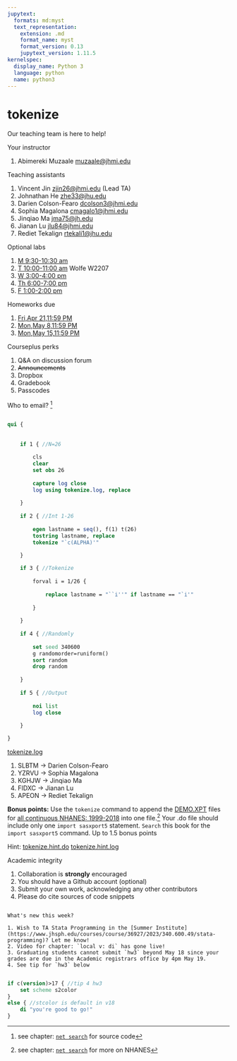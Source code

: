 ```yaml
---
jupytext:
  formats: md:myst
  text_representation:
    extension: .md
    format_name: myst
    format_version: 0.13
    jupytext_version: 1.11.5
kernelspec:
  display_name: Python 3
  language: python
  name: python3
---
```


# tokenize

Our teaching team is here to help!

Your instructor

1. Abimereki Muzaale muzaale@jhmi.edu 

Teaching assistants

1. Vincent Jin zjin26@jhmi.edu (Lead TA)
2. Johnathan He zhe33@jhu.edu  
3. Darien Colson-Fearo dcolson3@jhmi.edu   
4. Sophia Magalona cmagalo1@jhmi.edu  
5. Jinqiao Ma jma75@jh.edu  
6. Jianan Lu jlu84@jhmi.edu  
7. Rediet Tekalign rtekali1@jhu.edu 

Optional labs

1. [M 9:30-10:30 am](lab6.md)
2. [T 10:00-11:00 am](lab6.md) Wolfe W2207
3. [W 3:00-4:00 pm](lab6.md)
4. [Th 6:00-7:00 pm](lab6.md)
5. [F 1:00-2:00 pm](lab6.md)

Homeworks due  

1. [Fri,Apr 21,11:59 PM](hw1.md)
2. [Mon,May 8,11:59 PM](hw2.md)
3. [Mon,May 15,11:59 PM](hw3.md)

Courseplus perks

1. Q&A on discussion forum
2. <strike>Announcements</strike> 
3. Dropbox
4. Gradebook
5. Passcodes

Who to email? [^1]

```stata

qui {
    
    
    if 1 { //N=26
        
        cls
        clear
        set obs 26
        
        capture log close 
        log using tokenize.log, replace  
        
    }
    
    if 2 { //Int 1-26
        
        egen lastname = seq(), f(1) t(26)
        tostring lastname, replace 
        tokenize "`c(ALPHA)'" 
        
    }

    if 3 { //Tokenize
        
        forval i = 1/26 {
            
            replace lastname = "``i''" if lastname == "`i'" 
            
        }
        
    }
    
    if 4 { //Randomly
        
        set seed 340600
        g randomorder=runiform()
        sort random  
        drop random    
        
    }
    
    if 5 { //Output
        
        noi list 
        log close 
        
    }

}


```

[tokenize.log](https://raw.githubusercontent.com/jhustata/book/main/tokenize.log)

1. SLBTM -> Darien Colson-Fearo
2. YZRVU -> Sophia Magalona
3. KGHJW -> Jinqiao Ma
4. FIDXC -> Jianan Lu
5. APEON -> Rediet Tekalign

**Bonus points:** Use the `tokenize` command to append the [DEMO.XPT](https://wwwn.cdc.gov/Nchs/Nhanes/2005-2006/DEMO_D.XPT) files for [all continuous NHANES: 1999-2018](https://wwwn.cdc.gov/nchs/nhanes/search/datapage.aspx?Component=Demographics) into one file.[^2]
Your .do file should include only one `import sasxport5` statement.
`Search` this book for the `import sasxport5` command. Up to 1.5 bonus points

Hint: [tokenize.hint.do](tokenize.hint.do) [tokenize.hint.log](tokenize.hint.log)

Academic integrity

1. Collaboration is **strongly** encouraged
2. You should have a Github account (optional)
3. Submit your own work, acknowledging any other contributors
4. Please do cite sources of code snippets

```{seealso}

What's new this week?

1. Wish to TA Stata Programming in the [Summer Institute](https://www.jhsph.edu/courses/course/36927/2023/340.600.49/stata-programming)? Let me know! 
2. Video for chapter: `local v: di` has gone live! 
3. Graduating students cannot submit `hw3` beyond May 18 since your grades are due in the Academic registrars office by 4pm May 19. 
4. See tip for `hw3` below


```

```stata
if c(version)>17 { //tip 4 hw3
    set scheme s2color
}
else { //stcolor is default in v18
    di "you're good to go!"
}
```

[^1]: see chapter: [`net search`](zzz.md) for source code
[^2]: see chapter: [`net search`](zzz.md) for more on NHANES
